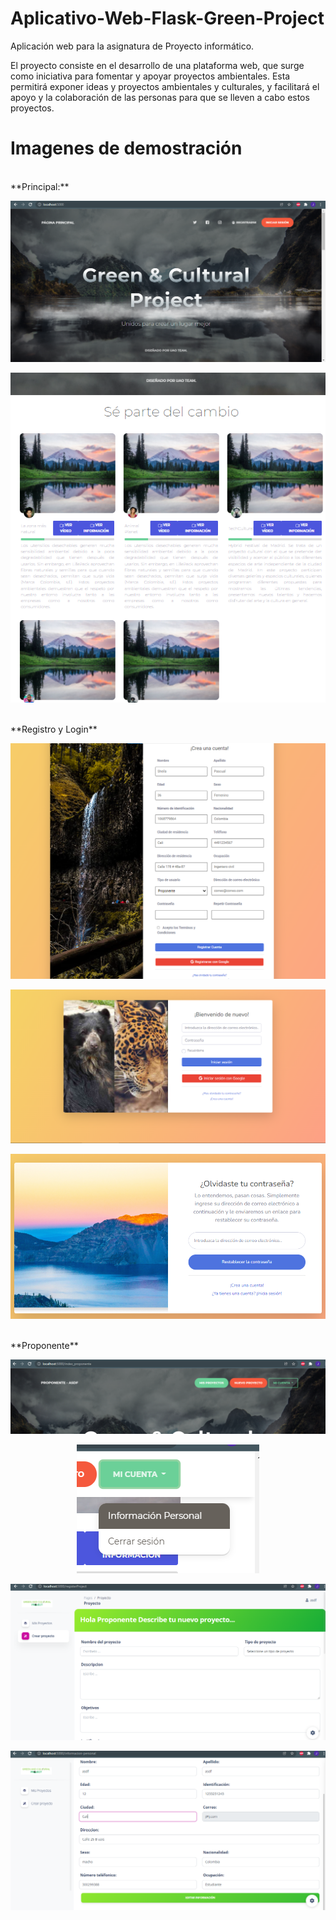 # Aplicativo-Web-Flask-Green-Project
Aplicación web para la asignatura de Proyecto informático.

El proyecto consiste en el desarrollo de una plataforma web, que surge como iniciativa para fomentar y apoyar proyectos ambientales. Esta permitirá exponer ideas y proyectos ambientales y culturales, y facilitará el apoyo y la colaboración de las personas para que se lleven a cabo estos proyectos.

# Imagenes de demostración
<br>
**Principal:**
<br>
<p align="center">
  <img src="imagenesDemo/home.png">
</p>

<p align="center">
  <img src="imagenesDemo/home2.png">
</p>

<br>
**Registro y Login**
<br>
<p align="center">
  <img src="imagenesDemo/register.png">
</p>

<p align="center">
  <img src="imagenesDemo/login.png">
</p>

<p align="center">
  <img src="imagenesDemo/olvidaste-la-contrasena.png">
</p>
<br>
**Proponente**
<br>
<p align="center">
  <img src="imagenesDemo/index-proponente.png">
</p>

<p align="center">
  <img src="imagenesDemo/Opciones-de-usuario.png">
</p>

<p align="center">
  <img src="imagenesDemo/proponente-crear-proyecto.png">
</p>

<p align="center">
  <img src="imagenesDemo/editar-info-personal.png">
</p>

